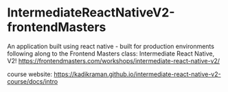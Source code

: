 # IntermediateReactNativeV2-frontendMasters
An application built using react native - built for production environments following along to the Frontend Masters class: Intermediate React Native, V2! https://frontendmasters.com/workshops/intermediate-react-native-v2/


course website: https://kadikraman.github.io/intermediate-react-native-v2-course/docs/intro
